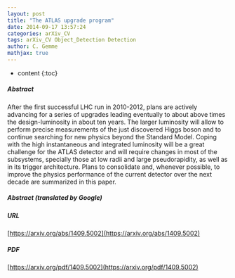 ```yaml
---
layout: post
title: "The ATLAS upgrade program"
date: 2014-09-17 13:57:24
categories: arXiv_CV
tags: arXiv_CV Object_Detection Detection
author: C. Gemme
mathjax: true
---
```


* content
{:toc}

##### Abstract
After the first successful LHC run in 2010-2012, plans are actively advancing for a series of upgrades leading eventually to about above times the design-luminosity in about ten years. The larger luminosity will allow to perform precise measurements of the just discovered Higgs boson and to continue searching for new physics beyond the Standard Model. Coping with the high instantaneous and integrated luminosity will be a great challenge for the ATLAS detector and will require changes in most of the subsystems, specially those at low radii and large pseudorapidity, as well as in its trigger architecture. Plans to consolidate and, whenever possible, to improve the physics performance of the current detector over the next decade are summarized in this paper.

##### Abstract (translated by Google)


##### URL
[https://arxiv.org/abs/1409.5002](https://arxiv.org/abs/1409.5002)

##### PDF
[https://arxiv.org/pdf/1409.5002](https://arxiv.org/pdf/1409.5002)

